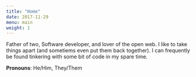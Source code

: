 ```yaml
---
title: "Home"
date: 2017-11-29
menu: main
weight: 1
---
```


Father of two, Software developer, and lover of the open web.
I like to take things apart (and sometiems even put them back together).
I can frequently be found tinkering with some bit of code in my spare
time.

**Pronouns**: He/Him, They/Them
